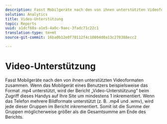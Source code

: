 ```yaml
---
description: Fasst Mobilgeräte nach den von ihnen unterstützten Videoformaten zusammen. Wenn das Mobilgerät eines Benutzers beispielsweise das Format .mp4 unterstützt, wird der Bericht „Video-Unterstützung“ beim Zugriff dieses Handys auf Ihre Site um mindestens 1 inkrementiert. Wenn das Telefon mehrere Bildformate unterstützt (z. B. .mp4 und .wmv), wird jede dieser Gruppen im Bericht inkrementiert. Somit ist die Summe der Gruppen möglicherweise größer als die Gesamtsumme am Ende des Berichts.
solution: Analytics
title: Video-Unterstützung
topic: Reports
uuid: a1dcf60a-a1e5-4a0c-9aec-3fadc71c22c1
translation-type: tm+mt
source-git-commit: 16ba0b12e0f70112f4c10804d0a13c278388ecc2

---
```



# Video-Unterstützung

Fasst Mobilgeräte nach den von ihnen unterstützten Videoformaten zusammen. Wenn das Mobilgerät eines Benutzers beispielsweise das Format .mp4 unterstützt, wird der Bericht „Video-Unterstützung“ beim Zugriff dieses Handys auf Ihre Site um mindestens 1 inkrementiert. Wenn das Telefon mehrere Bildformate unterstützt (z. B. .mp4 und .wmv), wird jede dieser Gruppen im Bericht inkrementiert. Somit ist die Summe der Gruppen möglicherweise größer als die Gesamtsumme am Ende des Berichts.

